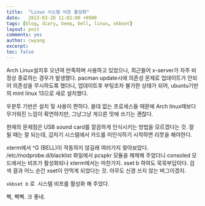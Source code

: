 ```yaml
---
title:  "Linux 시스템 비프 활성화"
date:   2013-03-26 11:01:00 +0900
tags: [blog, diary, beep, bell, linux, xkbset]
layout: post
comments: yes
author: cwyang
excerpt:
toc: false
---
```

Arch Linux설치후 오년여 만족하며 사용하고 있었으나, 최근들어 x-server가 자주 비정상 종료하는 경우가 발생했다. pacman update시에 의존성 문제로 업데이트가 안되어 의존성을 무시하도록 했더니, 업데이트후 부팅조차 불가한 상태가 되어, ubuntu기반의 mint linux 13으로 새로 설치했다. 

우분투 기반은 설치 및 사용이 편하다. 쓸데 없는 프로세스들 때문에 Arch linux때보다 무거워진 느낌이 확연하지만, 그냥그냥 게으른 맛에 쓰기는 괜찮다.

현재의 문제점은 USB sound card를 깔끔하게 인식시키는 방법을 모르겠다는 것. 잘 될 때는 잘 되는데, 갑자기 시스템에서 카드를 미인식하기 시작하면 리붓을 해야한다.

xterm에서 ^G (BELL)이 작동하지 않길래 여러가지 찾아보았다. /etc/modprobe.d/blacklist 화일에서 pcspkr 모듈을 해제해 주었더니 consoled 모드에서는 비프가 활성화되나 xterm에서는 마찬가지. xset b 하여도 묵묵부답이다. 검색 결과 어느 순간 xset이 안먹게 되었다는 것. 아무도 신경 쓰지 않는 버그이겠지.

`xkbset b` 로  시스템 비프를 활성화 해 주었다. 

삑, 삑삑. 크 좋네.
